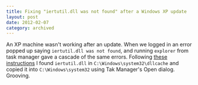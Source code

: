 ```yaml
---
title: Fixing "iertutil.dll was not found" after a Windows XP update
layout: post
date: 2012-02-07
category: archived
---
```


An XP machine wasn't working after an update. When we logged in an error popped up saying `iertutil.dll was not found`, and running `explorer` from task manager gave a cascade of the same errors. Following [these instructions][1] I found `iertutil.dll` in `C:\Windows\system32\dllcache` and copied it into `C:\Windows\system32` using Tak Manager's Open dialog. Grooving.

[1]: https://answers.microsoft.com/en-us/windows/forum/windows_xp-system/system-has-failed-because-iertutildll-was-not/6dd913ba-cc0f-4828-a55a-477771d25b66
